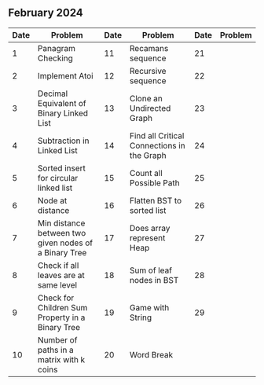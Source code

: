 ## February 2024

| Date | Problem                                               | Date | Problem                                    | Date | Problem |
| ---- | ----------------------------------------------------- | ---- | ------------------------------------------ | ---- | ------- |
| 1    | Panagram Checking                                     | 11   | Recamans sequence                          | 21   |         |
| 2    | Implement Atoi                                        | 12   | Recursive sequence                         | 22   |         |
| 3    | Decimal Equivalent of Binary Linked List              | 13   | Clone an Undirected Graph                  | 23   |         |
| 4    | Subtraction in Linked List                            | 14   | Find all Critical Connections in the Graph | 24   |         |
| 5    | Sorted insert for circular linked list                | 15   | Count all Possible Path                    | 25   |         |
| 6    | Node at distance                                      | 16   | Flatten BST to sorted list                 | 26   |         |
| 7    | Min distance between two given nodes of a Binary Tree | 17   | Does array represent Heap                  | 27   |         |
| 8    | Check if all leaves are at same level                 | 18   | Sum of leaf nodes in BST                   | 28   |         |
| 9    | Check for Children Sum Property in a Binary Tree      | 19   | Game with String                           | 29   |         |
| 10   | Number of paths in a matrix with k coins              | 20   | Word Break                                 |      |         |
